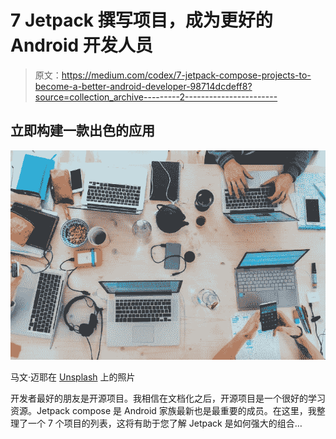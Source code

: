 # 7 Jetpack 撰写项目，成为更好的 Android 开发人员

> 原文：<https://medium.com/codex/7-jetpack-compose-projects-to-become-a-better-android-developer-98714dcdeff8?source=collection_archive---------2----------------------->

## 立即构建一款出色的应用

![](img/325f24f9893de4f36d640cdb68ef0cfc.png)

马文·迈耶在 [Unsplash](https://unsplash.com/?utm_source=medium&utm_medium=referral) 上的照片

开发者最好的朋友是开源项目。我相信在文档化之后，开源项目是一个很好的学习资源。Jetpack compose 是 Android 家族最新也是最重要的成员。在这里，我整理了一个 7 个项目的列表，这将有助于您了解 Jetpack 是如何强大的组合…
